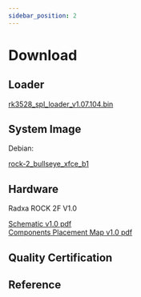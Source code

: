 ```yaml
---
sidebar_position: 2
---
```


# Download

## Loader

[rk3528_spl_loader_v1.07.104.bin](https://dl.radxa.com/rock2/images/loader/rk3528_spl_loader_v1.07.104.bin)

## System Image

Debian:

[rock-2_bullseye_xfce_b1](https://github.com/radxa-build/rock-2/releases/download/b1/rock-2_bullseye_xfce_b1.output.img.xz)

## Hardware

Radxa ROCK 2F V1.0

[Schematic v1.0 pdf](https://dl.radxa.com/rock2/2f/radxa_rock2f_v1.01_schematic.pdf)  
[Components Placement Map v1.0 pdf](https://dl.radxa.com/rock2/2f/radxa_rock2f_v1.01_components_placement_map.pdf)

## Quality Certification

## Reference
